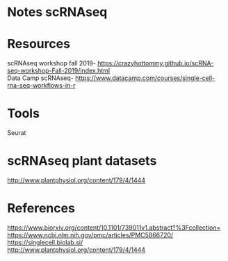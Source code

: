 # Notes scRNAseq

# Resources
scRNAseq workshop fall 2019- https://crazyhottommy.github.io/scRNA-seq-workshop-Fall-2019/index.html \
Data Camp scRNAseq- https://www.datacamp.com/courses/single-cell-rna-seq-workflows-in-r





# Tools
Seurat 



# scRNAseq plant datasets
http://www.plantphysiol.org/content/179/4/1444 


# References
https://www.biorxiv.org/content/10.1101/739011v1.abstract?%3Fcollection= \
https://www.ncbi.nlm.nih.gov/pmc/articles/PMC5866720/ \
https://singlecell.biolab.si/ \
http://www.plantphysiol.org/content/179/4/1444
